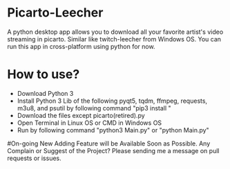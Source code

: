 # Picarto-Leecher
A python desktop app allows you to download all your favorite artist's video streaming in picarto. Similar like twitch-leecher from Windows OS. You can run this app in cross-platform using python for now.

# How to use?
- Download Python 3
- Install Python 3 Lib of the following pyqt5, tqdm, ffmpeg, requests, m3u8, and psutil by following command "pip3 install <lib-name>"
- Download the files except picarto(retired).py
- Open Terminal in Linux OS or CMD in Windows OS
- Run by following command "python3 Main.py" or "python Main.py"

#On-going New Adding Feature will be Available Soon as Possible. Any Complain or Suggest of the Project? Please sending me a message on pull requests or issues.

